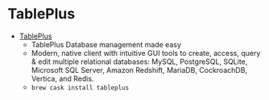 # TablePlus
- [TablePlus](https://tableplus.io/)
  -  TablePlus Database management made easy
  - Modern, native client with intuitive GUI tools to create, access, query & edit multiple relational databases: MySQL, PostgreSQL, SQLite, Microsoft SQL Server, Amazon Redshift, MariaDB, CockroachDB, Vertica, and Redis.
  - `brew cask install tableplus`
